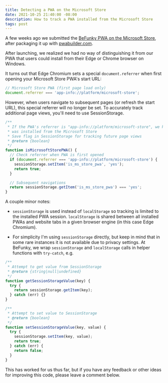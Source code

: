 ```yaml
---
title: Detecting a PWA on the Microsoft Store
date: 2021-10-25 21:40:00 -08:00
description: How to track a PWA installed from the Microsoft Store
tags: post
---
```


A few weeks ago we submitted the [BeFunky PWA on the Microsoft Store](https://www.microsoft.com/en-us/p/photo-editor-by-befunky/9pjtxn8csrck?cid=msft_web_chart#activetab=pivot:overviewtab), after packaging it up with [pwabuilder.com](https://www.pwabuilder.com/).

After launching, we realized we had no way of distinguishing it from our PWA that users could install from their Edge or Chrome browser on Windows.

It turns out that Edge Chromium sets a special `document.referrer` when first opening your Microsoft Store PWA's start URL:

```js
// Microsoft Store PWA (first page load only)
document.referrer === 'app-info://platform/microsoft-store';
```

However, when users navigate to subsequent pages (or refresh the start URL), this special referrer will no longer be set. To accurately track additional page views, you'll need to use SessionStorage.

```js
/**
 * If the PWA's referrer is "app-info://platform/microsoft-store", we know that it 
 * was installed from the Microsoft Store
 * Save flag in SessionStorage for tracking future page views
 * @return {boolean}
 */
function isMicrosoftStorePWA() {
  // Check referrer when PWA is first opened
  if (document.referrer === 'app-info://platform/microsoft-store') {
    sessionStorage.setItem('is_ms_store_pwa', 'yes');
    return true;
  }

  // Subsequent navigations
  return sessionStorage.getItem('is_ms_store_pwa') === 'yes';
}
```

A couple minor notes:

- `sessionStorage` is used instead of `localStorage` so tracking is limited to the installed PWA session. `localStorage` is shared between all installed PWAs and website tabs in a given browser engine (in this case Edge Chromium).

- For simplicity I'm using `sessionStorage` directly, but keep in mind that in some rare instances it is not available due to privacy settings. At BeFunky, we wrap `sessionStorage` and `localStorage` calls in helper functions with `try-catch`, e.g.

```js
/**
 * Attempt to get value from SessionStorage
 * @return {string|null|undefined}
 */
function getSessionStorageValue(key) {
  try {
    return sessionStorage.getItem(key);
  } catch (err) {}
}

/**
 * Attempt to set value to SessionStorage
 * @return {boolean}
 */
function setSessionStorageValue(key, value) {
  try {
    sessionStorage.setItem(key, value);
    return true;
  } catch (err) {
    return false;
  }
}
```

This has worked for us thus far, but if you have any feedback or other ideas for improving this code, please leave a comment below.